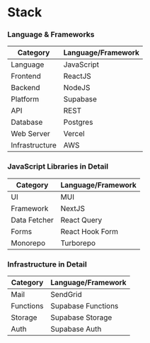 # Stack

### Language & Frameworks
| Category       | Language/Framework
|----------------| ---
| Language       | JavaScript
| Frontend       | ReactJS
| Backend        | NodeJS
| Platform       | Supabase
| API            | REST
| Database       | Postgres
| Web Server     | Vercel
| Infrastructure | AWS

### JavaScript Libraries in Detail
| Category     | Language/Framework 
|--------------| --- | 
| UI           | MUI 
| Framework    | NextJS 
| Data Fetcher | React Query 
| Forms        | React Hook Form 
| Monorepo     | Turborepo

### Infrastructure in Detail
| Category     | Language/Framework
| --- | --- 
| Mail | SendGrid
| Functions | Supabase Functions 
| Storage | Supabase Storage
| Auth | Supabase Auth
